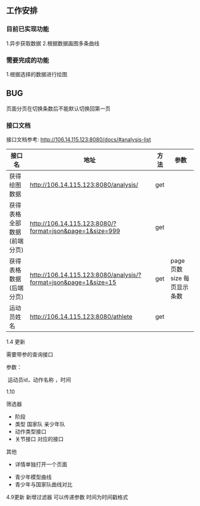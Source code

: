 ##  工作安排

### 目前已实现功能

1.异步获取数据 
2.根据数据画图多条曲线

###  需要完成的功能

1.根据选择的数据进行绘图

## BUG

页面分页在切换条数后不能默认切换回第一页

### 接口文档

接口文档参考: http://106.14.115.123:8080/docs/#analysis-list

| 接口名                     | 地址                                                         | 方法 | 参数                        |
| -------------------------- | ------------------------------------------------------------ | ---- | --------------------------- |
| 获得绘图数据               | http://106.14.115.123:8080/analysis/                         | get  |                             |
| 获得表格全部数据(前端分页) | http://106.14.115.123:8080/?format=json&page=1&size=999      | get  |                             |
| 获得表格数据(后端分页)     | http://106.14.115.123:8080/analysis/?format=json&page=1&size=15 | get  | page 页数 size 每页显示条数 |
| 运动员姓名                 | http://106.14.115.123:8080/athlete                           | get  |                             |



1.4 更新

需要带参的查询接口

 参数：

​	运动员id，动作名称 ，时间

1.10

筛选器

* 阶段
* 类型 国家队 亲少年队
* 动作类型接口
* 关节接口
对应的接口


其他

* 详情单独打开一个页面

- 青少年模型曲线
- 青少年与国家队曲线对比

4.9更新
新增过滤器 可以传递参数 时间为时间戳格式
